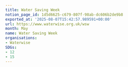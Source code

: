 ```yaml
---
title: Water Saving Week
notion_page_id: 1d5d6625-c679-807f-98ab-dc606b2de9b8
exported_at: '2025-08-07T15:42:57.989591+00:00'
url: https://www.waterwise.org.uk/wsw
month: May
name: Water Saving Week
organisations:
- Waterwise
SDGs:
- 12
- 15
---
```


